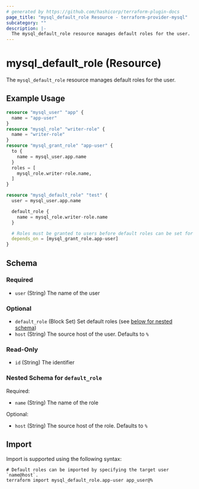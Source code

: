 ```yaml
---
# generated by https://github.com/hashicorp/terraform-plugin-docs
page_title: "mysql_default_role Resource - terraform-provider-mysql"
subcategory: ""
description: |-
  The mysql_default_role resource manages default roles for the user.
---
```


# mysql_default_role (Resource)

The `mysql_default_role` resource manages default roles for the user.

## Example Usage

```terraform
resource "mysql_user" "app" {
  name = "app-user"
}
resource "mysql_role" "writer-role" {
  name = "writer-role"
}
resource "mysql_grant_role" "app-user" {
  to {
    name = mysql_user.app.name
  }
  roles = [
    mysql_role.writer-role.name,
  ]
}

resource "mysql_default_role" "test" {
  user = mysql_user.app.name

  default_role {
    name = mysql_role.writer-role.name
  }

  # Roles must be granted to users before default roles can be set for them.
  depends_on = [mysql_grant_role.app-user]
}
```

<!-- schema generated by tfplugindocs -->
## Schema

### Required

- `user` (String) The name of the user

### Optional

- `default_role` (Block Set) Set default roles (see [below for nested schema](#nestedblock--default_role))
- `host` (String) The source host of the user. Defaults to `%`

### Read-Only

- `id` (String) The identifier

<a id="nestedblock--default_role"></a>
### Nested Schema for `default_role`

Required:

- `name` (String) The name of the role

Optional:

- `host` (String) The source host of the role. Defaults to `%`

## Import

Import is supported using the following syntax:

```shell
# Default roles can be imported by specifying the target user `name@host`.
terraform import mysql_default_role.app-user app_user@%
```
